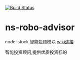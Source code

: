 [![Build Status](https://travis-ci.org/node-stock/ns-robo-advisor.svg?branch=master)](https://www.travis-ci.org/node-stock/ns-robo-advisor)

# ns-robo-advisor
node-stock 智能投顾模块 [wiki连接](https://github.com/node-stock/ns-robo-advisor/wiki)

智能投资顾问,提供优质投资标的
